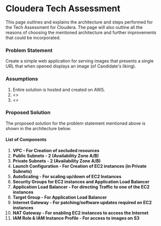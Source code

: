 # Cloudera Tech Assessment
This page outlines and explains the architecture and steps performed for the Tech Assessment for Cloudera. The page will also outline all the reasons of choosing the mentioned architecture and further improvements that could be incorporated.

### Problem Statement
Create a simple web application for serving images that presents a single URL that when opened displays an image (of Candidate's liking).

### Assumptions
1. Entire solution is hosted and created on AWS.
2. <>
3. <>

### Proposed Solution
The proposed solution for the problem statement mentioned above is shown in the architecture below. 

<add image of architecture here>
  
#### List of Components 

1. **VPC - For Creation of secluded resources**
2. **Public Subnets - 2 (Availability Zone A/B)**
3. **Private Subnets - 2 (Availability Zone A/B)**
4. **Launch Configuration - For Creation of EC2 instances (in Private Subnets)**
5. **AutoScaling - For scaling up/down of EC2 Instances**
6. **Security Groups for EC2 instances and Application Load Balancer**
7. **Application Load Balancer - For directing Traffic to one of the EC2 instances**
8. **Target Group - For Application Load Balancer**
9. **Internet Gateway - For patching/software updates required on EC2 instances**
10. **NAT Gateway - For enabling EC2 instances to access the Internet**
11. **IAM Role & IAM Instance Profile - For access to images on S3**






